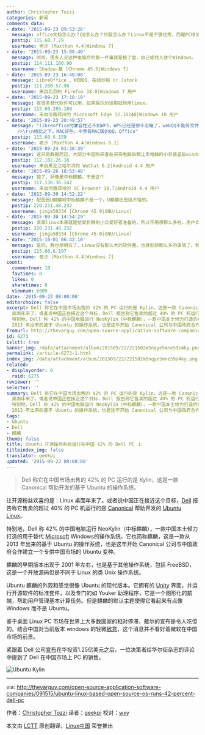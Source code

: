 ```yaml
---
author: Christopher Tozzi
categories: 新闻
comments_data:
- date: '2015-09-23 09:53:26'
  message: office文档怎么办？QQ怎么办？炒股怎么办？Linux不是不够优秀，而是PC相关的软件环境还不太令人满意
  postip: 115.60.7.29
  username: 老沙 [Maxthon 4.4|Windows 7]
- date: '2015-09-23 15:08:40'
  message: 呵呵，很多人买这种电脑后的第一件事就是格了盘，自己或找人装个Windows。
  postip: 114.111.166.90
  username: Shadow-華 [Chrome 45.0|Windows 7]
- date: '2015-09-23 16:40:08'
  message: LibreOffice 、WEBQQ、在线炒股 or Jstock
  postip: 111.200.57.98
  username: 来自北京的 Firefox 38.0|Windows 7 用户
- date: '2015-09-23 17:18:19'
  message: 有很多替代软件可以用，如果娱乐的话那就别用linux。
  postip: 115.60.205.180
  username: 来自河南郑州的 Microsoft Edge 12.10240|Windows 10 用户
- date: '2015-09-23 20:49:57'
  message: "libreoffice的兼容性还不如WPS，WPS已经是惨不忍睹了。webQQ不能传文件啊。你说再多的替代，也仅仅是最低限度的替代，当周围的人都用windows，都用office写文档，都用QQ讨论甚至传文件，也只能向他们妥协。<br
    />\r\n相比之下，MAC好些，毕竟有MAC版的QQ，Office"
  postip: 115.60.6.159
  username: 老沙 [Maxthon 4.4|Windows 8.1]
- date: '2015-09-24 01:38:39'
  message: 这只是数据而已，大部分中国购买者在买完电脑后都让卖电脑的小哥装盗版windows了
  postip: 112.102.26.16
  username: 来自黑龙江哈尔滨的 WeChat 6.2|Android 4.4 用户
- date: '2015-09-26 18:53:48'
  message: 错了，好像是中标麒麟，不是这个
  postip: 117.136.36.142
  username: 来自河南郑州的 UC Browser 10.7|Android 4.4 用户
- date: '2015-09-30 14:52:22'
  message: 配图是U麒麟和中标麒麟不是一个。U麒麟还是挺不错的。
  postip: 220.231.48.232
  username: jinga50334 [Chrome 45.0|GNU/Linux]
- date: '2015-09-30 14:54:29'
  message: 桌面linux本来就是给爱折腾的小众爱好者准备的，所以不用想那么多啦，用户自有替代方案而且乐在其中。
  postip: 220.231.48.232
  username: jinga50334 [Chrome 45.0|GNU/Linux]
- date: '2015-10-01 06:42:10'
  message: 是的，我也想明白了，Linux没有那么大的软件圈，也就别想那么多的事情了。我觉得做个开发平台挺好，写写代码，跑跑虚拟机，也就够了
  postip: 115.60.6.197
  username: 老沙 [Maxthon 4.4|Windows 7]
count:
  commentnum: 10
  favtimes: 0
  likes: 0
  sharetimes: 0
  viewnum: 6609
date: '2015-09-23 08:00:00'
editorchoice: false
excerpt: Dell 称它在中国市场出售的 42% 的 PC 运行的是 Kylin，这是一款 Canonical 帮助开发的基于 Ubuntu 的操作系统。  让开源粉丝欢喜的是：Linux
  桌面年来了。或者说中国正在接近这个目标，Dell 报告称它售卖的超过 40% 的 PC 机运行的是 Canonical 帮助开发的 Ubuntu Linux。
  特别地，Dell 称 42% 的中国电脑运行 NeoKylin（中标麒麟），一款中国本土倾力打造的用于替代 Microsoft Windows的操作系统。它也简称麒麟，这是一款从
  2013 年出来的基于 Ubuntu 的操作系统，也是这年开始 Canonical 公司与中国政府合作建立一个专供中国市场的 Ubu
fromurl: http://thevarguy.com/open-source-application-software-companies/091515/ubuntu-linux-based-open-source-os-runs-42-percent-dell-pc
id: 6273
islctt: true
banner_img: /data/attachment/album/201509/22/221502m5nqye5mne59z4ky.png
permalink: /article-6273-1.html
index_img: /data/attachment/album/201509/22/221502m5nqye5mne59z4ky.png.thumb.jpg
related:
- displayorder: 0
  raid: 6275
reviewer: ''
selector: ''
summary: Dell 称它在中国市场出售的 42% 的 PC 运行的是 Kylin，这是一款 Canonical 帮助开发的基于 Ubuntu 的操作系统。  让开源粉丝欢喜的是：Linux
  桌面年来了。或者说中国正在接近这个目标，Dell 报告称它售卖的超过 40% 的 PC 机运行的是 Canonical 帮助开发的 Ubuntu Linux。
  特别地，Dell 称 42% 的中国电脑运行 NeoKylin（中标麒麟），一款中国本土倾力打造的用于替代 Microsoft Windows的操作系统。它也简称麒麟，这是一款从
  2013 年出来的基于 Ubuntu 的操作系统，也是这年开始 Canonical 公司与中国政府合作建立一个专供中国市场的 Ubu
tags:
- Ubuntu
- Dell
- 麒麟
thumb: false
title: Ubuntu 开源操作系统运行在中国 42% 的 Dell PC 上
titleindex_img: false
translator: geekpi
updated: '2015-09-23 08:00:00'
---
```



> 
> Dell 称它在中国市场出售的 42% 的 PC 运行的是 Kylin，这是一款 Canonical 帮助开发的基于 Ubuntu 的操作系统。
> 
> 
> 


让开源粉丝欢喜的是：Linux 桌面年来了。或者说中国正在接近这个目标，[Dell](http://dell.com/) 报告称它售卖的超过 40% 的 PC 机运行的是 [Canonical](http://canonical.com/) 帮助开发的 [Ubuntu Linux](http://ubuntu.com/)。


特别地，Dell 称 42% 的中国电脑运行 NeoKylin（中标麒麟），一款中国本土倾力打造的用于替代 [Microsoft](http://microsoft.com/) Windows的操作系统。它也简称麒麟，这是一款从 2013 年出来的基于 Ubuntu 的操作系统，也是这年开始 Canonical 公司与中国政府合作建立一个专供中国市场的 Ubuntu 变种。


麒麟的早期版本出现于 2001 年左右，也是基于其他操作系统，包括 FreeBSD，这是一个开放源码但是不同于 Linux 的类 Unix 操作系统。


Ubuntu 麒麟的外观和感觉很像 Ubuntu 的现代版本。它拥有的 [Unity](http://unity.ubuntu.com/) 界面，并运行开源软件的标准套件，以及专门的如 Youker 助理程序，它是一个图形化的前端，帮助用户管理基本计算任务。但是麒麟的默认主题使得它看起来有点像 Windows 而不是 Ubuntu。


鉴于桌面 Linux PC 市场在世界上大多数国家的相对停滞，戴尔的宣布是令人吃惊的。结合中国对当前版本 windows 的轻微[敌意](http://www.wsj.com/articles/windows-8-faces-new-criticism-in-china-1401882772)，这个消息并不看好着微软在中国市场的前景。


紧跟着 Dell 公司[宣布](http://thevarguy.com/business-technology-solution-sales/091415/dell-125-million-directed-china-jobs-new-business-and-innovation)在华投资1.25亿美元之后，一位决策者给华尔街杂志的评论中提到了 Dell 在中国市场上 PC 的销售。


![Ubuntu Kylin](/data/attachment/album/201509/22/221502m5nqye5mne59z4ky.png)




---


via: <http://thevarguy.com/open-source-application-software-companies/091515/ubuntu-linux-based-open-source-os-runs-42-percent-dell-pc>


作者：[Christopher Tozzi](http://thevarguy.com/author/christopher-tozzi) 译者：[geekpi](https://github.com/geeekpi) 校对：[wxy](https://github.com/wxy)


本文由 [LCTT](https://github.com/LCTT/TranslateProject) 原创翻译，[Linux中国](https://linux.cn/) 荣誉推出